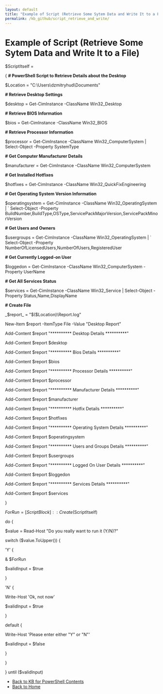 ```yaml
---
layout: default
title: "Example of Script (Retrieve Some Sytem Data and Write It to a File)"
permalink: /kb_github/script_retrieve_and_write/
---
```

# Example of Script (Retrieve Some Sytem Data and Write It to a File)
$ScriptItself = 

{ __# PowerShell Script to Retrieve Details about the Desktop__

$Location = "C:\Users\dzmitryhud\Documents"

__# Retrieve Desktop Settings__

$desktop = Get-CimInstance -ClassName Win32_Desktop

__# Retrieve BIOS Information__

$bios = Get-CimInstance -ClassName Win32_BIOS

__# Retrieve Processor Information__

$processor = Get-CimInstance -ClassName Win32_ComputerSystem | Select-Object -Property SystemType

__# Get Computer Manufacturer Details__

$manufacturer = Get-CimInstance -ClassName Win32_ComputerSystem

__# Get Installed Hotfixes__

$hotfixes = Get-CimInstance -ClassName Win32_QuickFixEngineering

__# Get Operating System Version Information__

$operatingsystem = Get-CimInstance -ClassName Win32_OperatingSystem | `
    Select-Object -Property BuildNumber,BuildType,OSType,ServicePackMajorVersion,ServicePackMinorVersion

__# Get Users and Owners__

$usergroups = Get-CimInstance -ClassName Win32_OperatingSystem | `
    Select-Object -Property NumberOfLicensedUsers,NumberOfUsers,RegisteredUser

__# Get Currently Logged-on User__

$loggedon = Get-CimInstance -ClassName Win32_ComputerSystem -Property UserName

__# Get All Services Status__

$services = Get-CimInstance -ClassName Win32_Service | Select-Object -Property Status,Name,DisplayName


__# Create File__

_$report_ = "$($Location)\Report.log"

New-Item $report -ItemType File -Value "Desktop Report"

Add-Content $report "********** Desktop Details **********"

Add-Content $report $desktop

Add-Content $report "********** Bios Details **********"

Add-Content $report $bios

Add-Content $report "********** Processor Details **********"

Add-Content $report $processor

Add-Content $report "********** Manufacturer Details **********"

Add-Content $report $manufacturer

Add-Content $report "********** Hotfix Details **********"

Add-Content $report $hotfixes

Add-Content $report "********** Operating System Details **********"

Add-Content $report $operatingsystem

Add-Content $report "********** Users and Groups Details **********"

Add-Content $report $usergroups

Add-Content $report "********** Logged On User Details **********"

Add-Content $report $loggedon

Add-Content $report "********** Services Details **********"

Add-Content $report $services

}

$ForRun = [ScriptBlock]::Create($ScriptItself)

do {

$value = Read-Host "Do you really want to run it (Y/N)?"

switch ($value.ToUpper()) {

'Y' {

& $ForRun
           
$validInput = $true
        
}
        
'N' {

Write-Host 'Ok, not now'

$validInput = $true

}

default {

Write-Host 'Please enter either "Y" or "N"'

$validInput = $false

}

}

} until ($validInput)

- [Back to KB for PowerShell Contents](https://dzmitry-h.github.io/personalbrand/KB_Powershell/kb_for_powershell/)
- [Back to Home](https://dzmitry-h.github.io/personalbrand/)

